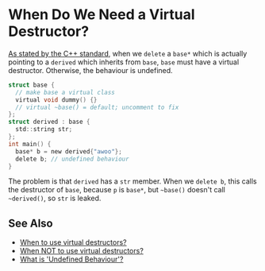 # When Do We Need a Virtual Destructor?

[As stated by the C++ standard](https://timsong-cpp.github.io/cppwp/n4868/expr.delete#3),
when we `delete` a `base*` which is actually pointing to a `derived` which inherits from `base`,
`base` must have a virtual destructor.
Otherwise, the behaviour is undefined.

```c
struct base {
  // make base a virtual class
  virtual void dummy() {}
  // virtual ~base() = default; uncomment to fix
};
struct derived : base {
  std::string str;
};
int main() {
  base* b = new derived{"awoo"};
  delete b; // undefined behaviour
}
```
The problem is that `derived` has a `str` member.
When we `delete b`, this calls the destructor of `base`, because `p` is `base*`,
but `~base()` doesn't call `~derived()`, so `str` is leaked.

## See Also
- [When to use virtual destructors?](https://stackoverflow.com/q/461203/5740428)
- [When NOT to use virtual destructors?](https://softwareengineering.stackexchange.com/q/284561)
- [What is 'Undefined Behaviour'?](https://64.github.io/cpp-faq/undefined-behaviour/)
